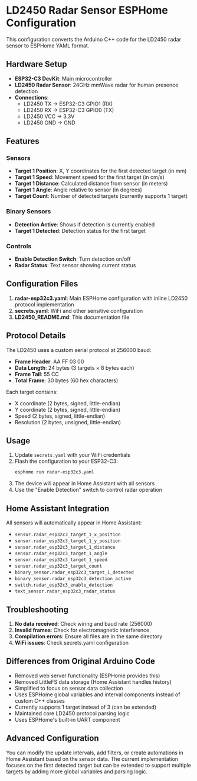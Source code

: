 # LD2450 Radar Sensor ESPHome Configuration

This configuration converts the Arduino C++ code for the LD2450 radar sensor to ESPHome YAML format.

## Hardware Setup

- **ESP32-C3 DevKit**: Main microcontroller
- **LD2450 Radar Sensor**: 24GHz mmWave radar for human presence detection
- **Connections**:
  - LD2450 TX → ESP32-C3 GPIO1 (RX)
  - LD2450 RX → ESP32-C3 GPIO0 (TX)
  - LD2450 VCC → 3.3V
  - LD2450 GND → GND

## Features

### Sensors

- **Target 1 Position**: X, Y coordinates for the first detected target (in mm)
- **Target 1 Speed**: Movement speed for the first target (in cm/s)
- **Target 1 Distance**: Calculated distance from sensor (in meters)
- **Target 1 Angle**: Angle relative to sensor (in degrees)
- **Target Count**: Number of detected targets (currently supports 1 target)

### Binary Sensors

- **Detection Active**: Shows if detection is currently enabled
- **Target 1 Detected**: Detection status for the first target

### Controls

- **Enable Detection Switch**: Turn detection on/off
- **Radar Status**: Text sensor showing current status

## Configuration Files

1. **radar-esp32c3.yaml**: Main ESPHome configuration with inline LD2450 protocol implementation
2. **secrets.yaml**: WiFi and other sensitive configuration
3. **LD2450_README.md**: This documentation file

## Protocol Details

The LD2450 uses a custom serial protocol at 256000 baud:
- **Frame Header**: AA FF 03 00
- **Data Length**: 24 bytes (3 targets × 8 bytes each)
- **Frame Tail**: 55 CC
- **Total Frame**: 30 bytes (60 hex characters)

Each target contains:
- X coordinate (2 bytes, signed, little-endian)
- Y coordinate (2 bytes, signed, little-endian)
- Speed (2 bytes, signed, little-endian)
- Resolution (2 bytes, unsigned, little-endian)

## Usage

1. Update `secrets.yaml` with your WiFi credentials
2. Flash the configuration to your ESP32-C3:
   ```bash
   esphome run radar-esp32c3.yaml
   ```
3. The device will appear in Home Assistant with all sensors
4. Use the "Enable Detection" switch to control radar operation

## Home Assistant Integration

All sensors will automatically appear in Home Assistant:

- `sensor.radar_esp32c3_target_1_x_position`
- `sensor.radar_esp32c3_target_1_y_position`
- `sensor.radar_esp32c3_target_1_distance`
- `sensor.radar_esp32c3_target_1_angle`
- `sensor.radar_esp32c3_target_1_speed`
- `sensor.radar_esp32c3_target_count`
- `binary_sensor.radar_esp32c3_target_1_detected`
- `binary_sensor.radar_esp32c3_detection_active`
- `switch.radar_esp32c3_enable_detection`
- `text_sensor.radar_esp32c3_radar_status`

## Troubleshooting

1. **No data received**: Check wiring and baud rate (256000)
2. **Invalid frames**: Check for electromagnetic interference
3. **Compilation errors**: Ensure all files are in the same directory
4. **WiFi issues**: Check secrets.yaml configuration

## Differences from Original Arduino Code

- Removed web server functionality (ESPHome provides this)
- Removed LittleFS data storage (Home Assistant handles history)
- Simplified to focus on sensor data collection
- Uses ESPHome global variables and interval components instead of custom C++ classes
- Currently supports 1 target instead of 3 (can be extended)
- Maintained core LD2450 protocol parsing logic
- Uses ESPHome's built-in UART component

## Advanced Configuration

You can modify the update intervals, add filters, or create automations in Home Assistant based on the sensor data. The current implementation focuses on the first detected target but can be extended to support multiple targets by adding more global variables and parsing logic.
